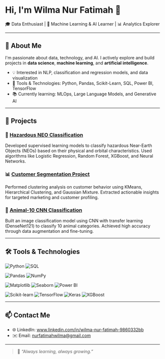 # Hi, I'm Wilma Nur Fatimah 👋

🎓 Data Enthusiast | 🤖 Machine Learning & AI Learner | 📊 Analytics Explorer

---

## 🧠 About Me

I'm passionate about data, technology, and AI. I actively explore and build projects in **data science**, **machine learning**, and **artificial intelligence**.

- 💡 Interested in NLP, classification and regression models, and data visualization
- 🔧 Tools & Technologies: Python, Pandas, Scikit-Learn, SQL, Power BI, TensorFlow
- 📚 Currently learning: MLOps, Large Language Models, and Generative AI

---

## 📂 Projects

### 🚀 [Hazardous NEO Classification](https://github.com/wilmanurfatimah/hazardous-neo-classification)  
Developed supervised learning models to classify hazardous Near-Earth Objects (NEOs) based on their physical and orbital characteristics. Used algorithms like Logistic Regression, Random Forest, XGBoost, and Neural Networks.

### 📊 [Customer Segmentation Project](https://github.com/wilmanurfatimah/customer-segmentation-project)  
Performed clustering analysis on customer behavior using KMeans, Hierarchical Clustering, and Gaussian Mixture. Extracted actionable insights for targeted marketing and customer profiling.

### 🐾 [Animal-10 CNN Classification](https://github.com/wilmanurfatimah/animal10-cnn-classification)  
Built an image classification model using CNN with transfer learning (DenseNet121) to classify 10 animal categories. Achieved high accuracy through data augmentation and fine-tuning.

---

## 🛠️ Tools & Technologies

![Python](https://img.shields.io/badge/-Python-3776AB?style=flat&logo=python&logoColor=white)
![SQL](https://img.shields.io/badge/-SQL-4479A1?style=flat&logo=mysql&logoColor=white)

![Pandas](https://img.shields.io/badge/-Pandas-150458?style=flat&logo=pandas)
![NumPy](https://img.shields.io/badge/-NumPy-013243?style=flat&logo=numpy)

![Matplotlib](https://img.shields.io/badge/-Matplotlib-11557C?style=flat&logo=matplotlib&logoColor=white)
![Seaborn](https://img.shields.io/badge/-Seaborn-42B2A9?style=flat)
![Power BI](https://img.shields.io/badge/-Power%20BI-F2C811?style=flat&logo=power-bi&logoColor=black)

![Scikit-learn](https://img.shields.io/badge/-Scikit--learn-F7931E?style=flat&logo=scikit-learn&logoColor=white)
![TensorFlow](https://img.shields.io/badge/-TensorFlow-FF6F00?style=flat&logo=tensorflow&logoColor=white)
![Keras](https://img.shields.io/badge/-Keras-D00000?style=flat&logo=keras&logoColor=white)
![XGBoost](https://img.shields.io/badge/-XGBoost-EC6608?style=flat)


---

## 📫 Contact Me

- 🌐 LinkedIn: www.linkedin.com/in/wilma-nur-fatimah-9860332bb
- ✉️ Email: nurfatimahwilma@gmail.com

---

> 🌱 *“Always learning, always growing.”*
